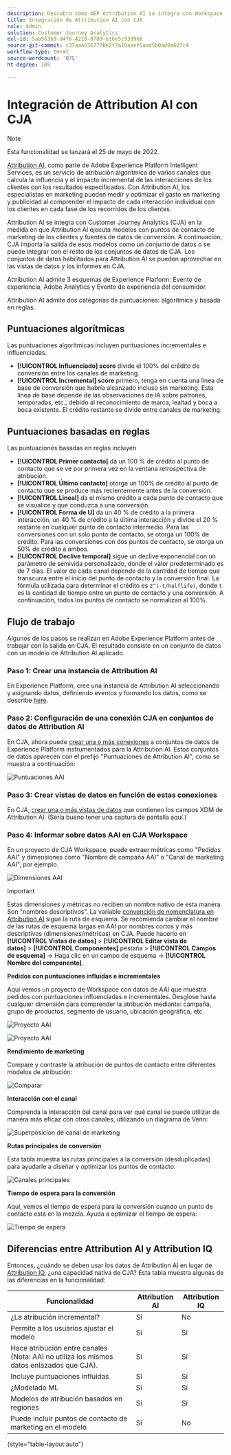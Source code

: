 ```yaml
---
description: Descubra cómo AEP Attribution AI se integra con Workspace en CJA.
title: Integración de Attribution AI con CJA
role: Admin
solution: Customer Journey Analytics
exl-id: 5ab563b9-d4f6-4210-8789-e16e5c93d968
source-git-commit: c37aaa63677fbe2f7a10aaef5aad5b0ad0a607c4
workflow-type: tm+mt
source-wordcount: '875'
ht-degree: 10%

---
```


# Integración de Attribution AI con CJA

>[!NOTE]
>
>Esta funcionalidad se lanzará el 25 de mayo de 2022.

[Attribution AI](https://experienceleague.adobe.com/docs/experience-platform/intelligent-services/attribution-ai/overview.html?lang=en), como parte de Adobe Experience Platform Intelligent Services, es un servicio de atribución algorítmica de varios canales que calcula la influencia y el impacto incremental de las interacciones de los clientes con los resultados especificados. Con Attribution AI, los especialistas en marketing pueden medir y optimizar el gasto en marketing y publicidad al comprender el impacto de cada interacción individual con los clientes en cada fase de los recorridos de los clientes.

Attribution AI se integra con Customer Journey Analytics (CJA) en la medida en que Attribution AI ejecuta modelos con puntos de contacto de marketing de los clientes y fuentes de datos de conversión. A continuación, CJA importa la salida de esos modelos como un conjunto de datos o se puede integrar con el resto de los conjuntos de datos de CJA. Los conjuntos de datos habilitados para Attribution AI se pueden aprovechar en las vistas de datos y los informes en CJA.

Attribution AI admite 3 esquemas de Experience Platform: Evento de experiencia, Adobe Analytics y Evento de experiencia del consumidor.

Attribution AI admite dos categorías de puntuaciones: algorítmica y basada en reglas.

## Puntuaciones algorítmicas

Las puntuaciones algorítmicas incluyen puntuaciones incrementales e influenciadas.

* **[!UICONTROL Influenciado] score** divide el 100% del crédito de conversión entre los canales de marketing.
* **[!UICONTROL Incremental] score** primero, tenga en cuenta una línea de base de conversión que habría alcanzado incluso sin marketing. Esta línea de base depende de las observaciones de IA sobre patrones, temporadas, etc., debido al reconocimiento de marca, lealtad y boca a boca existente. El crédito restante se divide entre canales de marketing.

## Puntuaciones basadas en reglas

Las puntuaciones basadas en reglas incluyen

* **[!UICONTROL Primer contacto]** da un 100 % de crédito al punto de contacto que se ve por primera vez en la ventana retrospectiva de atribución.
* **[!UICONTROL Último contacto]** otorga un 100% de crédito al punto de contacto que se produce más recientemente antes de la conversión.
* **[!UICONTROL Lineal]** da el mismo crédito a cada punto de contacto que se visualice y que conduzca a una conversión.
* **[!UICONTROL Forma de U]** da un 40 % de crédito a la primera interacción, un 40 % de crédito a la última interacción y divide el 20 % restante en cualquier punto de contacto intermedio. Para las conversiones con un solo punto de contacto, se otorga un 100% de crédito. Para las conversiones con dos puntos de contacto, se otorga un 50% de crédito a ambos.
* **[!UICONTROL Declive temporal]** sigue un declive exponencial con un parámetro de semivida personalizado, donde el valor predeterminado es de 7 días. El valor de cada canal depende de la cantidad de tiempo que transcurra entre el inicio del punto de contacto y la conversión final. La fórmula utilizada para determinar el crédito es `2^(-t/halflife)`, donde `t` es la cantidad de tiempo entre un punto de contacto y una conversión. A continuación, todos los puntos de contacto se normalizan al 100%.

## Flujo de trabajo

Algunos de los pasos se realizan en Adobe Experience Platform antes de trabajar con la salida en CJA. El resultado consiste en un conjunto de datos con un modelo de Attribution AI aplicado.

### Paso 1: Crear una instancia de Attribution AI

En Experience Platform, cree una instancia de Attribution AI seleccionando y asignando datos, definiendo eventos y formando los datos, como se describe [here](https://experienceleague.adobe.com/docs/experience-platform/intelligent-services/attribution-ai/user-guide.html).

### Paso 2: Configuración de una conexión CJA en conjuntos de datos de Attribution AI

En CJA, ahora puede [crear una o más conexiones](/help/connections/create-connection.md) a conjuntos de datos de Experience Platform instrumentados para la Attribution AI. Estos conjuntos de datos aparecen con el prefijo &quot;Puntuaciones de Attribution AI&quot;, como se muestra a continuación:

![Puntuaciones AAI](assets/aai-scores.png)

### Paso 3: Crear vistas de datos en función de estas conexiones

En CJA, [crear una o más vistas de datos](/help/data-views/create-dataview.md) que contienen los campos XDM de Attribution AI. (Sería bueno tener una captura de pantalla aquí.)

### Paso 4: Informar sobre datos AAI en CJA Workspace

En un proyecto de CJA Workspace, puede extraer métricas como &quot;Pedidos AAI&quot; y dimensiones como &quot;Nombre de campaña AAI&quot; o &quot;Canal de marketing AAI&quot;, por ejemplo.

![Dimensiones AAI](assets/aai-dims.png)

>[!IMPORTANT]
>
>Estas dimensiones y métricas no reciben un nombre nativo de esta manera. Son &quot;nombres descriptivos&quot;. La variable [convención de nomenclatura en Attribution AI](https://experienceleague.adobe.com/docs/experience-platform/intelligent-services/attribution-ai/input-output.html?lang=en#attribution-ai-output-data) sigue la ruta de esquema. Se recomienda cambiar el nombre de las rutas de esquema largas en AAI por nombres cortos y más descriptivos (dimensiones/métricas) en CJA. Puede hacerlo en **[!UICONTROL Vistas de datos]** > **[!UICONTROL Editar vista de datos]** > **[!UICONTROL Componentes]** pestaña > **[!UICONTROL Campos de esquema]** -> Haga clic en un campo de esquema -> **[!UICONTROL Nombre del componente]**.


**Pedidos con puntuaciones influidas e incrementales**

Aquí vemos un proyecto de Workspace con datos de AAI que muestra pedidos con puntuaciones influenciadas e incrementales. Desglose hasta cualquier dimensión para comprender la atribución mediante: campaña, grupo de productos, segmento de usuario, ubicación geográfica, etc.

![Proyecto AAI](assets/aai-project.png)

![Proyecto AAI](assets/aai-project2.png)

**Rendimiento de marketing**

Compare y contraste la atribución de puntos de contacto entre diferentes modelos de atribución:

![Comparar](assets/compare.png)

**Interacción con el canal**

Comprenda la interacción del canal para ver qué canal se puede utilizar de manera más eficaz con otros canales, utilizando un diagrama de Venn:

![Superposición de canal de marketing](assets/mc-overlap.png)

**Rutas principales de conversión**

Esta tabla muestra las rutas principales a la conversión (desduplicadas) para ayudarle a diseñar y optimizar los puntos de contacto:

![Canales principales](assets/top-channels.png)

**Tiempo de espera para la conversión**

Aquí, vemos el tiempo de espera para la conversión cuando un punto de contacto está en la mezcla. Ayuda a optimizar el tiempo de espera:

![Tiempo de espera](assets/lead-time.png)

## Diferencias entre Attribution AI y Attribution IQ

Entonces, ¿cuándo se deben usar los datos de Attribution AI en lugar de [Attribution IQ](/help/analysis-workspace/attribution/overview.md), ¿una capacidad nativa de CJA? Esta tabla muestra algunas de las diferencias en la funcionalidad:

| Funcionalidad | Attribution AI | Attribution IQ |
| --- | --- | --- |
| ¿La atribución incremental? | Sí | No |
| Permite a los usuarios ajustar el modelo | Sí | Sí |
| Hace atribución entre canales (Nota: AAI no utiliza los mismos datos enlazados que CJA). | Sí | Sí |
| Incluye puntuaciones influidas | Sí | Sí |
| ¿Modelado ML | Sí | Sí |
| Modelos de atribución basados en regiones | Sí | Sí |
| Puede incluir puntos de contacto de marketing en el modelo | Sí | No |

{style=&quot;table-layout:auto&quot;}
